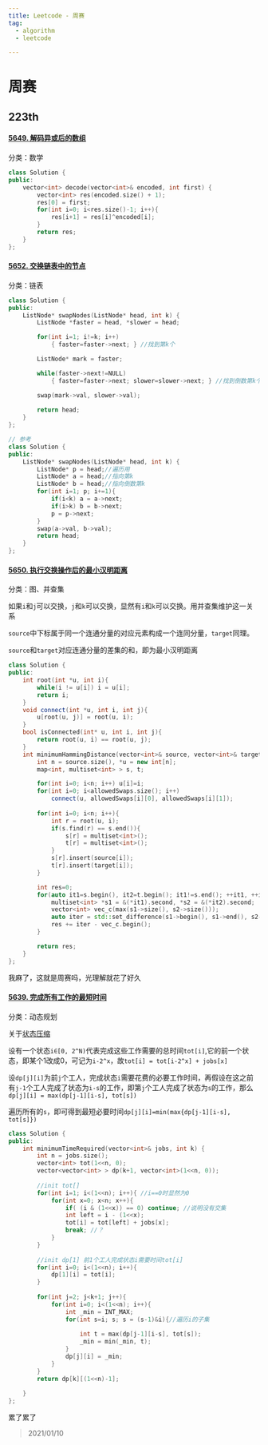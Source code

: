 ```yaml
---
title: Leetcode - 周赛
tag:
  - algorithm
  - leetcode

---
```


# 周赛

## 223th

#### [5649. 解码异或后的数组](https://leetcode-cn.com/problems/decode-xored-array/)

分类：数学

```c++
class Solution {
public:
    vector<int> decode(vector<int>& encoded, int first) {
        vector<int> res(encoded.size() + 1);
        res[0] = first;
        for(int i=0; i<res.size()-1; i++){
            res[i+1] = res[i]^encoded[i];
        }
        return res;
    }
};
```

#### [5652. 交换链表中的节点](https://leetcode-cn.com/problems/swapping-nodes-in-a-linked-list/)

分类：链表

```c++
class Solution {
public:
    ListNode* swapNodes(ListNode* head, int k) {
        ListNode *faster = head, *slower = head;

        for(int i=1; i!=k; i++)
            { faster=faster->next; } //找到第k个

        ListNode* mark = faster;

        while(faster->next!=NULL) 
            { faster=faster->next; slower=slower->next; } //找到倒数第k个

        swap(mark->val, slower->val);
        
        return head;
    }
};
```

```c++
// 参考
class Solution {
public:
    ListNode* swapNodes(ListNode* head, int k) {
        ListNode* p = head;//遍历用
        ListNode* a = head;//指向第k
        ListNode* b = head;//指向倒数第k
        for(int i=1; p; i+=1){
            if(i<k) a = a->next;
            if(i>k) b = b->next;
            p = p->next;
        }
        swap(a->val, b->val);
        return head;
    }
};
```

#### [5650. 执行交换操作后的最小汉明距离](https://leetcode-cn.com/problems/minimize-hamming-distance-after-swap-operations/)

分类：图、并查集

如果`i`和`j`可以交换，`j`和`k`可以交换，显然有`i`和`k`可以交换。用并查集维护这一关系

`source`中下标属于同一个连通分量的对应元素构成一个连同分量，`target`同理。

`source`和`target`对应连通分量的差集的和，即为最小汉明距离

```c++
class Solution {
public:
    int root(int *u, int i){
        while(i != u[i]) i = u[i];
        return i;
    }
    void connect(int *u, int i, int j){
        u[root(u, j)] = root(u, i);
    }
    bool isConnected(int* u, int i, int j){
        return root(u, i) == root(u, j);
    }
    int minimumHammingDistance(vector<int>& source, vector<int>& target, vector<vector<int>>& allowedSwaps) {
        int n = source.size(), *u = new int[n];
        map<int, multiset<int> > s, t;

        for(int i=0; i<n; i++) u[i]=i;
        for(int i=0; i<allowedSwaps.size(); i++)
            connect(u, allowedSwaps[i][0], allowedSwaps[i][1]);            
        
        for(int i=0; i<n; i++){
            int r = root(u, i);
            if(s.find(r) == s.end()){
                s[r] = multiset<int>();
                t[r] = multiset<int>();
            }
            s[r].insert(source[i]);
            t[r].insert(target[i]);
        }

        int res=0;
        for(auto it1=s.begin(), it2=t.begin(); it1!=s.end(); ++it1, ++it2){
            multiset<int> *s1 = &(*it1).second, *s2 = &(*it2).second;
            vector<int> vec_c(max(s1->size(), s2->size()));
	        auto iter = std::set_difference(s1->begin(), s1->end(), s2->begin(), s2->end(), vec_c.begin());
	        res += iter - vec_c.begin();
        }

        return res;
    }
};
```

我麻了，这就是周赛吗，光理解就花了好久

#### [5639. 完成所有工作的最短时间](https://leetcode-cn.com/problems/find-minimum-time-to-finish-all-jobs/)

分类：动态规划

关于[状态压缩](https://zhuanlan.zhihu.com/p/131585177)

设有一个状态`i∈[0, 2^N)`代表完成这些工作需要的总时间`tot[i]`,它的前一个状态，即某个1改成0，可记为`i-2^x`，故`tot[i] = tot[i-2^x] + jobs[x]`

设`dp[j][i]`为前`j`个工人，完成状态`i`需要花费的必要工作时间，再假设在这之前有`j-1`个工人完成了状态为`i-s`的工作，即第`j`个工人完成了状态为`s`的工作，那么`dp[j][i] = max(dp[j-1][i-s], tot[s])`

遍历所有的`s`，即可得到最短必要时间`dp[j][i]=min(max{dp[j-1][i-s], tot[s]})`

```c++
class Solution {
public:
    int minimumTimeRequired(vector<int>& jobs, int k) {
		int n = jobs.size();
        vector<int> tot(1<<n, 0);
        vector<vector<int> > dp(k+1, vector<int>(1<<n, 0));
        
        //init tot[]
        for(int i=1; i<(1<<n); i++){ //i==0时显然为0
            for(int x=0; x<n; x++){
                if( (i & (1<<x)) == 0) continue; //说明没有交集
                int left = i - (1<<x);
	            tot[i] = tot[left] + jobs[x];
                break; //？
            }
        }
        
        //init dp[1] 前1个工人完成状态i需要时间tot[i]
        for(int i=0; i<(1<<n); i++){
            dp[1][i] = tot[i];
        }
        
        for(int j=2; j<k+1; j++){
            for(int i=0; i<(1<<n); i++){
                int _min = INT_MAX;
                for(int s=i; s; s = (s-1)&i){//遍历i的子集
                    
                    int t = max(dp[j-1][i-s], tot[s]);
                    _min = min(_min, t);
                }
                dp[j][i] = _min;
            }
        }
        return dp[k][(1<<n)-1];
        
    }
};
```

累了累了

> 2021/01/10

